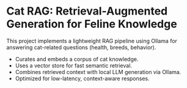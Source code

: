 # Cat RAG: Retrieval-Augmented Generation for Feline Knowledge

This project implements a lightweight RAG pipeline using Ollama for answering cat-related questions (health, breeds, behavior).

- Curates and embeds a corpus of cat knowledge.
- Uses a vector store for fast semantic retrieval.
- Combines retrieved context with local LLM generation via Ollama.
- Optimized for low-latency, context-aware responses.